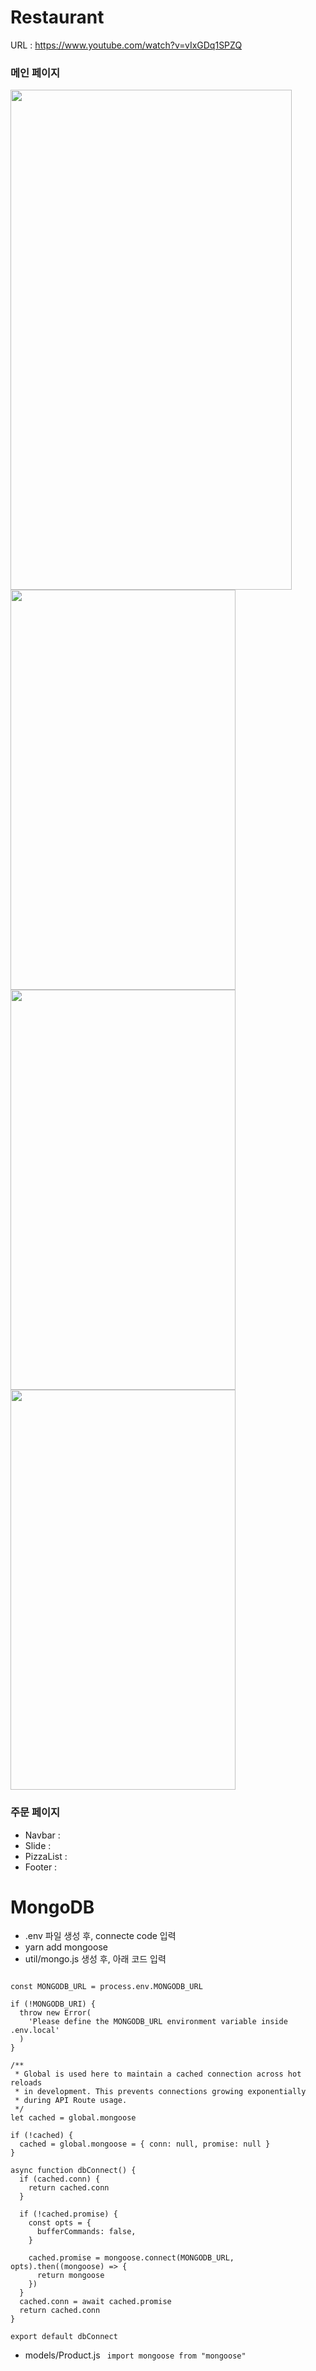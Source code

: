 # Restaurant

URL : https://www.youtube.com/watch?v=vIxGDq1SPZQ

### 메인 페이지
<img src="https://user-images.githubusercontent.com/62472117/162374352-694ecf37-f93b-43bb-8c6c-7a9704ee6362.png" width="450" height="800">
<img src="https://user-images.githubusercontent.com/62472117/162375283-6610ef2e-7649-4601-b3e5-16cfa29da8d6.png" width="360" height="640">
<img src="https://user-images.githubusercontent.com/62472117/162375414-22c13b62-1f52-4c6c-8379-09368cf9b5e9.png" width="360" height="640">
<img src="https://user-images.githubusercontent.com/62472117/162375493-29687544-6194-4a78-b37b-e1b2229c0446.png" width="360" height="640">

### 주문 페이지
- Navbar : 
- Slide :
- PizzaList : 
- Footer :

# MongoDB
- .env 파일 생성 후, connecte code 입력
- yarn add mongoose
- util/mongo.js 생성 후, 아래 코드 입력

``` import mongoose from 'mongoose'

const MONGODB_URL = process.env.MONGODB_URL

if (!MONGODB_URI) {
  throw new Error(
    'Please define the MONGODB_URL environment variable inside .env.local'
  )
}

/**
 * Global is used here to maintain a cached connection across hot reloads
 * in development. This prevents connections growing exponentially
 * during API Route usage.
 */
let cached = global.mongoose

if (!cached) {
  cached = global.mongoose = { conn: null, promise: null }
}

async function dbConnect() {
  if (cached.conn) {
    return cached.conn
  }

  if (!cached.promise) {
    const opts = {
      bufferCommands: false,
    }

    cached.promise = mongoose.connect(MONGODB_URL, opts).then((mongoose) => {
      return mongoose
    })
  }
  cached.conn = await cached.promise
  return cached.conn
}

export default dbConnect
```
- models/Product.js ``` import mongoose from "mongoose"```
